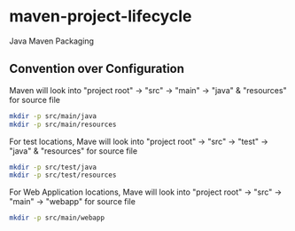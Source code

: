 # maven-project-lifecycle
Java Maven Packaging


## Convention over Configuration
Maven will look into "project root" -> "src" -> "main" -> "java" & "resources" for source file

```bash
mkdir -p src/main/java
mkdir -p src/main/resources
```

For test locations, Mave will look into "project root" -> "src" -> "test" -> "java" & "resources" for source file

```bash
mkdir -p src/test/java
mkdir -p src/test/resources
```

For Web Application locations, Mave will look into "project root" -> "src" -> "main" -> "webapp" for source file

```bash
mkdir -p src/main/webapp

```